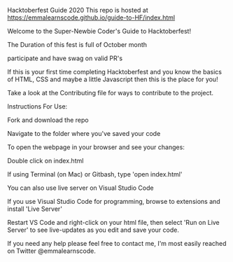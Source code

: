  Hacktoberfest Guide 2020
This repo is hosted at https://emmalearnscode.github.io/guide-to-HF/index.html

Welcome to the Super-Newbie Coder's Guide to Hacktoberfest!

The Duration of this fest is full of October month

participate and have swag on valid PR's

If this is your first time completing Hacktoberfest and you know the basics of HTML, CSS and maybe a little Javascript then this is the place for you!

Take a look at the Contributing file for ways to contribute to the project.

Instructions For Use:

Fork and download the repo

Navigate to the folder where you've saved your code

To open the webpage in your browser and see your changes:

Double click on index.html

If using Terminal (on Mac) or Gitbash, type 'open index.html'

You can also use live server on Visual Studio Code

If you use Visual Studio Code for programming, browse to extensions and install 'Live Server'

Restart VS Code and right-click on your html file, then select 'Run on Live Server' to see live-updates as you edit and save your code.

If you need any help please feel free to contact me, I'm most easily reached on Twitter @emmalearnscode.
